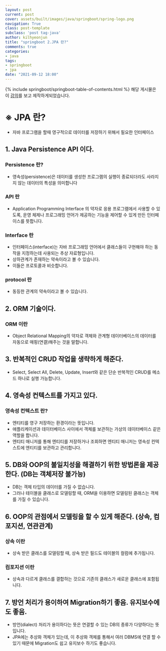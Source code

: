 ```yaml
---
layout: post
current: post
cover: assets/built/images/java/springboot/spring-logo.png
navigation: True
class: post-template
subclass: 'post tag-java'
author: kilhyeonjun
title: "springboot 2.JPA 란?"
comments: true
categories:
- java
tags:
- springboot
- jpa
date: "2021-09-12 18:00"
---
```

{% include springboot/springboot-table-of-contents.html %}
해당 게시물은 이 [강의](https://edu.goorm.io/learn/lecture/24604/스프링부트-개념정리)를 보고 제작하게되었습니다.
# ※ JPA 란?
- 자바 프로그램을 할때 영구적으로 데이터를 저장하기 위해서 필요한 인터페이스

## 1. Java Persistence API 이다.

### Persistence 란?
- 영속성(persistence)은 데이터를 생성한 프로그램의 실행이 종료되더라도 사라지지 않는 데이터의 특성을 의미합니다  

### API 란
- Application Programming Interface 의 약자로 응용 프로그램에서 사용할 수 있도록, 운영 체제나 프로그래밍 언어가 제공하는 기능을 제어할 수 있게 만든 인터페이스를 뜻합니다.

### Interface 란
- 인터페이스(interface)는 자바 프로그래밍 언어에서 클래스들이 구현해야 하는 동작을 지정하는데 사용되는 추상 자료형입니다.  
- 상하관계가 존재하는 약속이라고 볼 수 있습니다.  
- 이들은 프로토콜과 비슷합니다.

### protocol 란
- 동등한 관계의 약속이라고 볼 수 있습니다.

## 2. ORM 기술이다.

### ORM 이란
- Object Relational Mapping의 약자로 객체와 관계형 데이터베이스의 데이터를 자동으로 매핑(연결)해주는 것을 말합니다.

## 3. 반복적인 CRUD 작업을 생략하게 해준다.   
- Select, Select All, Delete, Update, Insert와 같은 단순 반복적인 CRUD를 메소드 하나로 실행 가능합니다.

## 4. 영속성 컨텍스트를 가지고 있다.

### 영속성 컨텍스트 란?
- 엔티티를 영구 저장하는 환경이라는 뜻입니다.  
- 애플리케이션과 데이터베이스 사이에서 객체를 보관하는 가상의 데이터베이스 같은 역할을 합니다.  
- 엔티티 매니저를 통해 엔티티를 저장하거나 조회하면 엔티티 매니저는 영속성 컨텍스트에 엔티티를 보관하고 관리합니다.

## 5. DB와 OOP의 불일치성을 해결하기 위한 방법론을 제공한다. (DB는 객체저장 불가능)
- DB는 객체 타입의 데이터를 가질 수 없습니다.  
- 그러나 테이블을 클래스로 모델링할 때, ORM을 이용하면 모델링된 클래스는 객체를 가질 수 있습니다.

## 6. OOP의 관점에서 모델링을 할 수 있게 해준다. (상속, 컴포지션, 연관관계)

### 상속 이란
- 상속 받은 클래스를 모델링할 때, 상속 받은 필드도 테이블의 컬럼에 추가됩니다.

### 컴포지션 이란
- 상속과 다르게 클래스를 결합하는 것으로 기존의 클래스가 새로운 클래스에 포함됩니다.

## 7. 방언 처리가 용이하여 Migration하기 좋음. 유지보수에도 좋음.
- 방언(dialect) 처리가 용이하다는 뜻은 연결할 수 있는 DB의 종류가 다양하다는 뜻입니다.  
- JPA에는 추상화 객체가 있는데, 이 추상화 객체를 통해서 여러 DBMS에 연결 할 수 있기 때문에 Migration도 쉽고 유지보수 하기도 좋습니다.

